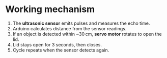 # Working mechanism


1. The **ultrasonic sensor** emits pulses and measures the echo time.
2. Arduino calculates distance from the sensor readings.
3. If an object is detected within ~30 cm, **servo motor** rotates to open the lid.
4. Lid stays open for 3 seconds, then closes.
5. Cycle repeats when the sensor detects again.
